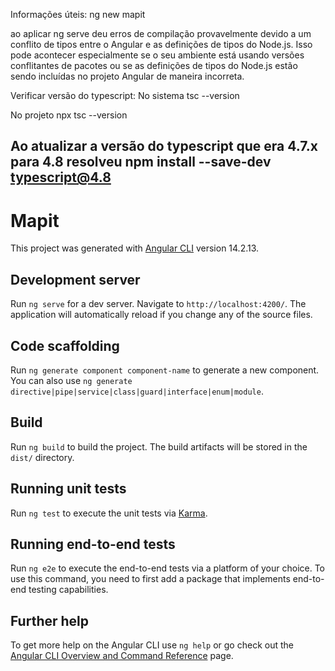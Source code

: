Informações úteis:
ng new mapit

ao aplicar ng serve deu erros de compilação provavelmente devido a um conflito de tipos entre o Angular e as definições de tipos do Node.js. Isso pode acontecer especialmente se o seu ambiente está usando versões conflitantes de pacotes ou se as definições de tipos do Node.js estão sendo incluídas no projeto Angular de maneira incorreta.

Verificar versão do typescript:
No sistema
tsc --version

No projeto
npx tsc --version

Ao atualizar a versão do typescript que era 4.7.x para 4.8 resolveu
npm install --save-dev typescript@4.8
-------------------------------------
# Mapit

This project was generated with [Angular CLI](https://github.com/angular/angular-cli) version 14.2.13.

## Development server

Run `ng serve` for a dev server. Navigate to `http://localhost:4200/`. The application will automatically reload if you change any of the source files.

## Code scaffolding

Run `ng generate component component-name` to generate a new component. You can also use `ng generate directive|pipe|service|class|guard|interface|enum|module`.

## Build

Run `ng build` to build the project. The build artifacts will be stored in the `dist/` directory.

## Running unit tests

Run `ng test` to execute the unit tests via [Karma](https://karma-runner.github.io).

## Running end-to-end tests

Run `ng e2e` to execute the end-to-end tests via a platform of your choice. To use this command, you need to first add a package that implements end-to-end testing capabilities.

## Further help

To get more help on the Angular CLI use `ng help` or go check out the [Angular CLI Overview and Command Reference](https://angular.io/cli) page.
